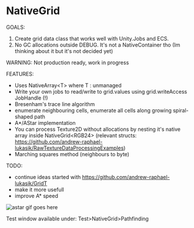 # NativeGrid
GOALS:
1. Create grid data class that works well with Unity.Jobs and ECS.
2. No GC allocations outside DEBUG. It's not a NativeContainer tho (Im thinking about it but it's not decided yet)

WARNING: Not production ready, work in progress

FEATURES:
- Uses NativeArray<span><</span>T<span>></span> where T : unmanaged
- Write your own jobs to read/write to grid.values using grid.writeAccess JobHandle (!)
- Bresenham's trace line algorithm
- enumerate neighbouring cells, enumerate all cells along growing spiral-shaped path
- A*/AStar implementation
- You can process Texture2D without allocations by nesting it's native array inside NativeGrid<span><</span>RGB24<span>></span> (relevant structs: https://github.com/andrew-raphael-lukasik/RawTextureDataProcessingExamples)
- Marching squares method (neighbours to byte)

TODO:
- continue ideas started with https://github.com/andrew-raphael-lukasik/GridT
- make it more usefull
- improve A* speed

![astar gif goes here](https://i.imgur.com/6uEQxQ7.gif)

Test window available under: Test>NativeGrid>Pathfinding
